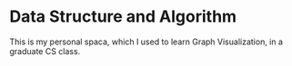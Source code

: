 # Data Structure and Algorithm

This is my personal spaca, which I used to learn Graph Visualization, in a graduate CS class.